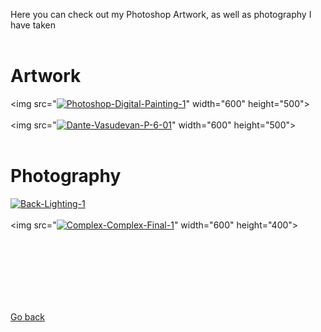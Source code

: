 Here you can check out my Photoshop Artwork, as well as photography I have taken
<br>
<br>

# Artwork

<img src="<a href="https://ibb.co/t2ddVpP"><img src="https://i.ibb.co/7p99stN/Photoshop-Digital-Painting-1.jpg" alt="Photoshop-Digital-Painting-1" border="0" /></a>" width="600" height="500">
<br>
<br>
<img src="<a href="https://ibb.co/5TPbL1z"><img src="https://i.ibb.co/Jn9DHcb/Dante-Vasudevan-P-6-01.jpg" alt="Dante-Vasudevan-P-6-01" border="0" /></a>" width="600" height="500">
<br>
<br>


# Photography

<a href="https://ibb.co/RNyQ3Sv"><img src="https://i.ibb.co/QkdYPcb/Back-Lighting-1.jpg" alt="Back-Lighting-1" border="0" /></a>
<br>
<br>
<img src="<a href="https://ibb.co/vByJLh7"><img src="https://i.ibb.co/qnqRmCt/Complex-Complex-Final-1.jpg" alt="Complex-Complex-Final-1" border="0" /></a>" width="600" height="400">

<br>
<br>
<br>
<br>
<br>
<br>
<p><a href="https://dantevasudevan.github.io/">Go back</a></p>
